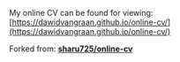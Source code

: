 
My online CV can be found for viewing:
[https://dawidvangraan.github.io/online-cv/](https://dawidvangraan.github.io/online-cv/)


Forked from: [**sharu725/online-cv**](https://github.com/sharu725/online-cv)
